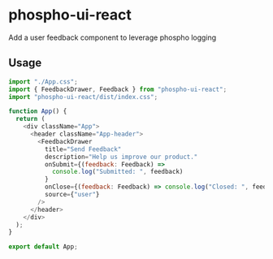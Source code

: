 # phospho-ui-react

Add a user feedback component to leverage phospho logging

## Usage

```javascript
import "./App.css";
import { FeedbackDrawer, Feedback } from "phospho-ui-react";
import "phospho-ui-react/dist/index.css";

function App() {
  return (
    <div className="App">
      <header className="App-header">
        <FeedbackDrawer
          title="Send Feedback"
          description="Help us improve our product."
          onSubmit={(feedback: Feedback) =>
            console.log("Submitted: ", feedback)
          }
          onClose={(feedback: Feedback) => console.log("Closed: ", feedback)}
          source={"user"}
        />
      </header>
    </div>
  );
}

export default App;
```
